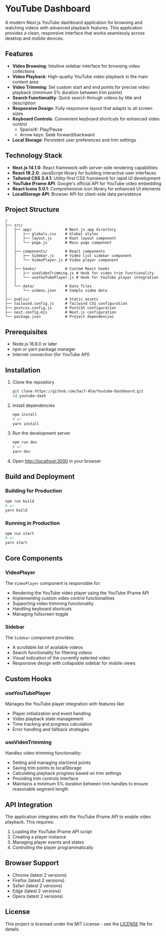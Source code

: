 # YouTube Dashboard

A modern Next.js YouTube dashboard application for browsing and watching videos with advanced playback features. This application provides a clean, responsive interface that works seamlessly across desktop and mobile devices.

## Features

- **Video Browsing**: Intuitive sidebar interface for browsing video collections
- **Video Playback**: High-quality YouTube video playback in the main content area
- **Video Trimming**: Set custom start and end points for precise video playback (minimum 5% duration between trim points)
- **Search Functionality**: Quick search through videos by title and description
- **Responsive Design**: Fully responsive layout that adapts to all screen sizes
- **Keyboard Controls**: Convenient keyboard shortcuts for enhanced video control
  - Space/K: Play/Pause
  - Arrow keys: Seek forward/backward
- **Local Storage**: Persistent user preferences and trim settings

 

## Technology Stack

- **Next.js 14.1.0**: React framework with server-side rendering capabilities
- **React 18.2.0**: JavaScript library for building interactive user interfaces
- **Tailwind CSS 3.4.1**: Utility-first CSS framework for rapid UI development
- **YouTube IFrame API**: Google's official API for YouTube video embedding
- **React Icons 5.0.1**: Comprehensive icon library for enhanced UI elements
- **LocalStorage API**: Browser API for client-side data persistence

## Project Structure

```
/
├── src/
│   ├── app/               # Next.js app directory
│   │   ├── globals.css    # Global styles
│   │   ├── layout.js      # Root layout component
│   │   └── page.js        # Main page component
│   │
│   ├── components/        # React components
│   │   ├── Sidebar.js     # Video list sidebar component
│   │   └── VideoPlayer.js # Video player component
│   │
│   ├── hooks/             # Custom React hooks
│   │   ├── useVideoTrimming.js # Hook for video trim functionality
│   │   └── useYouTubePlayer.js # Hook for YouTube player integration
│   │
│   └── data/              # Data files
│       └── videos.json    # Sample video data
│
├── public/                # Static assets
├── tailwind.config.js     # Tailwind CSS configuration
├── postcss.config.js      # PostCSS configuration
├── next.config.mjs        # Next.js configuration
└── package.json           # Project dependencies
```

## Prerequisites

- Node.js 16.8.0 or later
- npm or yarn package manager
- Internet connection (for YouTube API)

## Installation

1. Clone the repository
   ```bash
   git clone https://github.com/Saif-Alm/Youtube-Dashboard.git
   cd youtube-dash
   ```

2. Install dependencies
   ```bash
   npm install
   # or
   yarn install
   ```

3. Run the development server
   ```bash
   npm run dev
   # or
   yarn dev
   ```

4. Open [http://localhost:3000](http://localhost:3000) in your browser

## Build and Deployment

### Building for Production

```bash
npm run build
# or
yarn build
```

### Running in Production

```bash
npm run start
# or
yarn start
```

## Core Components

### VideoPlayer

The `VideoPlayer` component is responsible for:

- Rendering the YouTube video player using the YouTube IFrame API
- Implementing custom video control functionalities
- Supporting video trimming functionality
- Handling keyboard shortcuts
- Managing fullscreen toggle

### Sidebar

The `Sidebar` component provides:

- A scrollable list of available videos
- Search functionality for filtering videos
- Visual indication of the currently selected video
- Responsive design with collapsible sidebar for mobile views

## Custom Hooks

### useYouTubePlayer

Manages the YouTube player integration with features like:

- Player initialization and event handling
- Video playback state management
- Time tracking and progress calculation
- Error handling and fallback strategies

### useVideoTrimming

Handles video trimming functionality:

- Setting and managing start/end points
- Saving trim points to localStorage
- Calculating playback progress based on trim settings
- Providing trim controls interface
- Maintains a minimum 5% duration between trim handles to ensure reasonable segment length

## API Integration

The application integrates with the YouTube IFrame API to enable video playback. This requires:

1. Loading the YouTube IFrame API script
2. Creating a player instance
3. Managing player events and states
4. Controlling the player programmatically

## Browser Support

- Chrome (latest 2 versions)
- Firefox (latest 2 versions)
- Safari (latest 2 versions)
- Edge (latest 2 versions)
- Opera (latest 2 versions)

## License

This project is licensed under the MIT License - see the [LICENSE](LICENSE) file for details.
